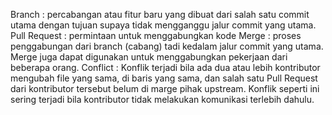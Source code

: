 Branch : percabangan atau fitur baru yang dibuat dari salah satu commit utama dengan tujuan supaya tidak mengganggu jalur commit yang utama.
Pull Request : permintaan untuk menggabungkan kode
Merge : proses penggabungan dari branch (cabang) tadi kedalam jalur commit yang utama. Merge juga dapat digunakan untuk menggabungkan pekerjaan dari beberapa orang.
Conflict : Konflik terjadi bila ada dua atau lebih kontributor mengubah file yang sama, di baris yang sama, dan salah satu Pull Request dari kontributor tersebut belum di marge pihak upstream.
Konflik seperti ini sering terjadi bila kontributor tidak melakukan komunikasi terlebih dahulu.

